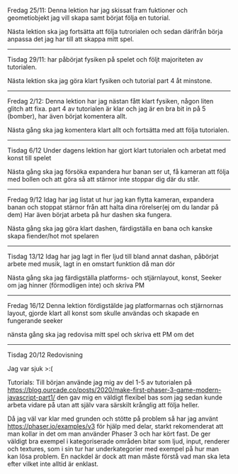Fredag 25/11:  Denna lektion har jag skissat fram fuktioner och geometiobjekt jag vill skapa samt börjat följa en tutorial.

Nästa lektion ska jag fortsätta att följa tutrorialen och sedan därifrån börja anpassa det jag har till att skappa mitt spel.

---------------------------------------------------------------------------------------------------------------

Tisdag 29/11: har påbörjat fysiken på spelet och följt majoriteten av tutorialen.

Nästa lektion ska jag göra klart fysiken och tutorial part 4 åt minstone.

---------------------------------------------------------------------------------------------------------------

Fredag 2/12: Denna lektion har jag nästan fått klart fysiken, någon liten glitch att fixa. part 4 av tutorialen är klar och jag är en bra bit in på 5 (bomber), har även börjat komentera allt.

Nästa gång ska jag komentera klart allt och fortsätta med att följa tutorialen.

---------------------------------------------------------------------------------------------------------------

Tisdag 6/12 Under dagens lektion har gjort klart tutorialen och arbetat med konst till spelet

Nästa gång ska jag försöka expandera hur banan ser ut, få kameran att följa med bollen och att göra så att stärnor inte stoppar dig där du står.

---------------------------------------------------------------------------------------------------------------

Fredag 9/12 Idag har jag listat ut hur jag kan flytta kameran, expandera banan och stoppat stärnor från att halta dina rörelser(ej om du landar på dem) Har även börjat arbeta på hur dashen ska fungera.

Nästa gång ska jag göra klart dashen, färdigställa en bana och kanske skapa fiender/hot mot spelaren 

---------------------------------------------------------------------------------------------------------------

Tisdag 13/12 Idag har jag lagt in fler ljud till bland annat dashan, påbörjat arbete med musik, lagt in en omstart funktion då man dör 

Nästa gång ska jag färdigställa platforms- och stjärnlayout, konst, Seeker om jag hinner (förmodligen inte) och skriva PM 

---------------------------------------------------------------------------------------------------------------

Fredag 16/12 Denna lektion fördigstälde jag platformarnas och stjärnornas layout, gjorde klart all konst som skulle användas och skapade en fungerande seeker

nänsta gång ska jag redovisa mitt spel och skriva ett PM om det

---------------------------------------------------------------------------------------------------------------

Tisdag 20/12 Redovisning

Jag var sjuk >:(




Tutorials:
Till början använde jag mig av del 1-5 av tutorialen på https://blog.ourcade.co/posts/2020/make-first-phaser-3-game-modern-javascript-part1/ den gav mig en väldigt flexibel bas som jag sedan kunde arbeta vidare på utan att själv vara särskilt krånglig att följa heller.

Då jag väl var klar med grunden och stötte på problem så har jag använt https://phaser.io/examples/v3 för hjälp med delar, starkt rekomenderat att man kollar in det om man använder Phaser 3 och har kört fast. De ger väldigt bra exempel i kategoriserade områden bitar som ljud, input, renderer och textures, som i sin tur har underkategorier med exempel på hur man kan lösa problem. En nackdel är dock att man måste förstå vad man ska leta efter vilket inte alltid är enklast.

